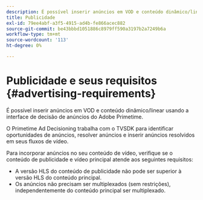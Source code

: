 ```yaml
---
description: É possível inserir anúncios em VOD e conteúdo dinâmico/linear usando a interface de decisão de anúncios do Adobe Primetime.
title: Publicidade
exl-id: 79ee4abf-a3f5-4915-ad4b-fe866acec882
source-git-commit: be43bbbd1051886c8979ff590a3197b2a7249b6a
workflow-type: tm+mt
source-wordcount: '113'
ht-degree: 0%

---
```


# Publicidade e seus requisitos {#advertising-requirements}

É possível inserir anúncios em VOD e conteúdo dinâmico/linear usando a interface de decisão de anúncios do Adobe Primetime.

O Primetime Ad Decisioning trabalha com o TVSDK para identificar oportunidades de anúncios, resolver anúncios e inserir anúncios resolvidos em seus fluxos de vídeo.

Para incorporar anúncios no seu conteúdo de vídeo, verifique se o conteúdo de publicidade e vídeo principal atende aos seguintes requisitos:

* A versão HLS do conteúdo de publicidade não pode ser superior à versão HLS do conteúdo principal.
* Os anúncios não precisam ser multiplexados (sem restrições), independentemente do conteúdo principal ser multiplexado.
